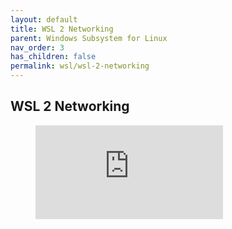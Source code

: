 ```yaml
---
layout: default
title: WSL 2 Networking
parent: Windows Subsystem for Linux
nav_order: 3
has_children: false
permalink: wsl/wsl-2-networking
---
```


## WSL 2 Networking

<!-- blank line -->
<figure class="video-container">
  <iframe src="https://www.youtube.com/embed?v=yCK3easuYm4&list=PLwCc4eC3nGb_-UtFegR3sH-2Jgn92eu0-" frameborder="0" allowfullscreen="true"> </iframe>
</figure>
<!-- blank line -->